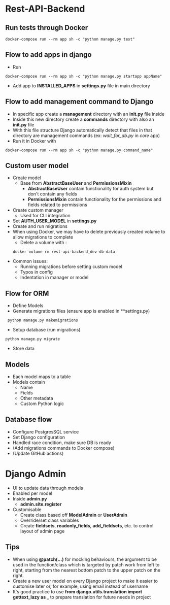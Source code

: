 # Rest-API-Backend

## Run tests through Docker
```shell
docker-compose run --rm app sh -c "python manage.py test"
```

## Flow to add apps in django
* Run 
```shell
docker-compose run --rm app sh -c "python manage.py startapp appName"  
```
* Add app to **INSTALLED_APPS** in **settings.py** file in main directory

## Flow to add management command to Django
* In specific app create a **management** directory with an **__init__.py** file inside
* Inside this new directory create a **commands** directory with also an **__init__.py** file
* With this file structure Django automatically detect that files in that directory are management commands (ex: *wait_for_db.py* in *core* app)
* Run it in Docker with 
```shell
docker-compose run --rm app sh -c "python manage.py command_name"
```


## Custom user model
* Create model
  * Base from **AbstractBaseUser** and **PermissionsMixin**
    * **AbstractBaseUser** contain functionality for auth system but don't contain any fields
    * **PermissionsMixin** contain functionality for the permissions and fields related to permissions
* Create custom manager
  * Used for CLI integration
* Set **AUTH_USER_MODEL** in **settings.py**
* Create and run migrations
* When using Docker, we may have to delete previously created volume to allow migrations to complete
  * Delete a volume with :
  ```shell 
  docker volume rm rest-api-backend_dev-db-data
  ```
* Common issues:
  * Running migrations before setting custom model
  * Typos in config
  * Indentation in manager or model


## Flow for ORM
* Define Models
* Generate migrations files (ensure app is enabled in **settings.py) 
```shell
 python manage.py makemigrations
```
* Setup database (run migrations)
```shell
python manage.py migrate
```
* Store data

## Models 
* Each model maps to a table
* Models contain
  * Name
  * Fields
  * Other metadata
  * Custom Python logic

## Database flow
* Configure PostgresSQL service 
* Set Django configuration
* Handled race condition, make sure DB is ready
* (Add migrations commands to Docker compose)
* (Update GitHub actions)

# Django Admin
* UI to update data through models
* Enabled per model
* Inside **admin.py**
  * **admin.site.register** 
* Customisable
  * Create class based off **ModelAdmin** or **UserAdmin**
  * Override/set class variables
  * Create **fieldsets**, **readonly_fields**, **add_fieldsets**, etc. to control layout of admin page
  


## Tips
* When using **@patch(...)** for mocking behaviours, the argument to be used in the function/class which is targeted by patch work from left to right, starting from the nearest bottom patch to the upper patch on the right.
* Create a new user model on every Django project to make it easier to customise later or, for example, using email instead of username 
* It's good practice to use **from django.utils.translation import gettext_lazy as _** to prepare translation for future needs in project 